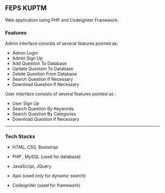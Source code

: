 ## FEPS KUPTM

Web application using PHP and CodeIgniter Framework.

### Features

Admin interface consists of several features pointed as: 
*  Admin Login 
*  Admin Sign Up  
*  Add  Question To Database 
*  Update Question To Database
*  Delete Question From Database
*  Search  Question If Necessary
*  Download Question If Necessary

User interface consists of several features pointed as :
*  User Sign Up  
*  Search Question By Keywords
*  Search Question By Categories
*  Download Question If Necessary

<hr>


### Tech Stacks

*  HTML, CSS, Bootstrap

*  PHP , MySQL (used for database)

*  JavaScript, JQuery

*  Ajax (used only for dynamic search)

*  Codeigniter (used for framework)
